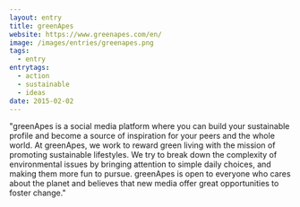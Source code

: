 ```yaml
---
layout: entry
title: greenApes
website: https://www.greenapes.com/en/
image: /images/entries/greenapes.png
tags:
  - entry
entrytags:
  - action
  - sustainable
  - ideas
date: 2015-02-02
---
```


"greenApes is a social media platform where you can build your sustainable profile and become a source of inspiration for your peers and the whole world.
At greenApes, we work to reward green living with the mission of promoting sustainable lifestyles. We try to break down the complexity of environmental issues by bringing attention to simple daily choices, and making them more fun to pursue.
greenApes is open to everyone who cares about the planet and believes that new media offer great opportunities to foster change."
